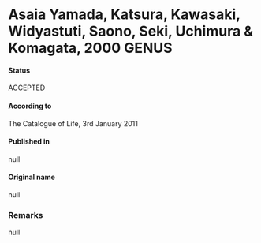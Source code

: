 # Asaia Yamada, Katsura, Kawasaki, Widyastuti, Saono, Seki, Uchimura & Komagata, 2000 GENUS

#### Status
ACCEPTED

#### According to
The Catalogue of Life, 3rd January 2011

#### Published in
null

#### Original name
null

### Remarks
null